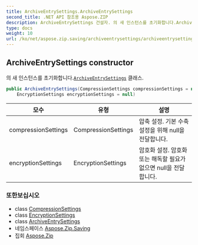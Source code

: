 ```yaml
---
title: ArchiveEntrySettings.ArchiveEntrySettings
second_title: .NET API 참조용 Aspose.ZIP
description: ArchiveEntrySettings 건설자. 의 새 인스턴스를 초기화합니다.ArchiveEntrySettings 클래스.
type: docs
weight: 10
url: /ko/net/aspose.zip.saving/archiveentrysettings/archiveentrysettings/
---
```

## ArchiveEntrySettings constructor

의 새 인스턴스를 초기화합니다.[`ArchiveEntrySettings`](../) 클래스.

```csharp
public ArchiveEntrySettings(CompressionSettings compressionSettings = null, 
    EncryptionSettings encryptionSettings = null)
```

| 모수 | 유형 | 설명 |
| --- | --- | --- |
| compressionSettings | CompressionSettings | 압축 설정. 기본 수축 설정을 위해 null을 전달합니다. |
| encryptionSettings | EncryptionSettings | 암호화 설정. 암호화 또는 해독할 필요가 없으면 null을 전달합니다. |

### 또한보십시오

* class [CompressionSettings](../../compressionsettings/)
* class [EncryptionSettings](../../encryptionsettings/)
* class [ArchiveEntrySettings](../)
* 네임스페이스 [Aspose.Zip.Saving](../../archiveentrysettings/)
* 집회 [Aspose.Zip](../../../)


